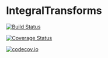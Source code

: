 # IntegralTransforms

[![Build Status](https://travis-ci.org/miguelraz/IntegralTransforms.jl.svg?branch=master)](https://travis-ci.org/miguelraz/IntegralTransforms.jl)

[![Coverage Status](https://coveralls.io/repos/miguelraz/IntegralTransforms.jl/badge.svg?branch=master&service=github)](https://coveralls.io/github/miguelraz/IntegralTransforms.jl?branch=master)

[![codecov.io](http://codecov.io/github/miguelraz/IntegralTransforms.jl/coverage.svg?branch=master)](http://codecov.io/github/miguelraz/IntegralTransforms.jl?branch=master)
